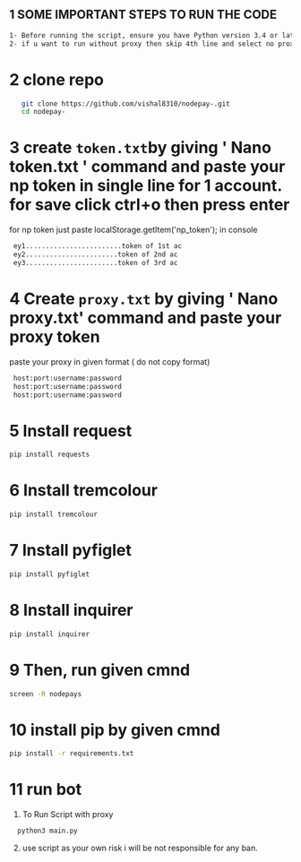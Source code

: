 ## 1 SOME IMPORTANT STEPS TO RUN THE CODE 
```sh
1- Before running the script, ensure you have Python version 3.4 or latest version installed on your machine.
2- if u want to run without proxy then skip 4th line and select no proxy at running time
```
# 2 clone repo
 ```sh
    git clone https://github.com/vishal8310/nodepay-.git 
    cd nodepay-
 ```
# 3 create `token.txt`by giving ' Nano token.txt ' command and paste your np token in single line for 1 account. for save click ctrl+o then press enter 
for np token just paste localStorage.getItem('np_token'); in console
```sh
 ey1........................token of 1st ac
 ey2.......................token of 2nd ac
 ey3.......................token of 3rd ac
 ```
# 4 Create `proxy.txt` by giving ' Nano proxy.txt'  command and paste your proxy token
 paste your proxy in given format ( do not copy format)

```sh
 host:port:username:password
 host:port:username:password
 host:port:username:password
 ```
# 5 Install request
```sh
pip install requests
```
# 6 Install tremcolour
```sh
pip install tremcolour
```
# 7 Install pyfiglet
```sh
pip install pyfiglet
```
# 8 Install inquirer
```sh
pip install inquirer
```
# 9 Then, run given cmnd
 ```sh
 screen -R nodepays
```
# 10 install pip by given cmnd
 ```sh
 pip install -r requirements.txt

 ```
# 11 run bot

 1. To Run Script with proxy

 ```sh
   python3 main.py
   ``` 
2. use script as your own risk i will be not responsible for any ban.
